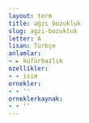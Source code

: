 ```yaml
---
layout: term
title: ağzı bozukluk
slug: agzi-bozukluk
letter: A
lisan: Türkçe
anlamlar:
- ► küfürbazlık
ozellikler:
- - isim
ornekler:
- - ''
orneklerkaynak:
- - ''
---
```


